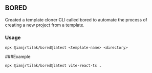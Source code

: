 ## BORED

Created a template cloner CLI called bored to automate the process of creating a new project from a template.

### Usage

```
npx @iamjrtilak/bored@latest <template-name> <directory>
```

###Example

```
npx @iamjrtilak/bored@latest vite-react-ts .
```
